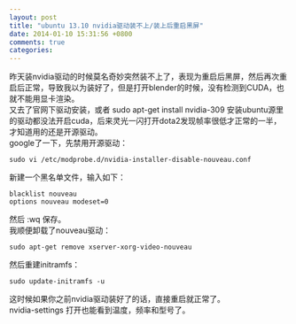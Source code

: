 ```yaml
---
layout: post
title: "ubuntu 13.10 nvidia驱动装不上/装上后重启黑屏"
date: 2014-01-10 15:31:56 +0800
comments: true
categories: 
---
```

昨天装nvidia驱动的时候莫名奇妙突然装不上了，表现为重启后黑屏，然后再次重启后正常，导致我以为装好了，但是打开blender的时候，没有检测到CUDA，也就不能用显卡渲染。  
又去了官网下驱动安装，或者 sudo apt-get install nvidia-309 安装ubuntu源里的驱动都没法开启cuda，后来灵光一闪打开dota2发现帧率很低才正常的一半，才知道用的还是开源驱动。  
google了一下，先禁用开源驱动：

    sudo vi /etc/modprobe.d/nvidia-installer-disable-nouveau.conf

新建一个黑名单文件，输入如下：

    blacklist nouveau
    options nouveau modeset=0

然后 :wq 保存。  
我顺便卸载了nouveau驱动：

    sudo apt-get remove xserver-xorg-video-nouveau

然后重建initramfs：

    sudo update-initramfs -u

这时候如果你之前nvidia驱动装好了的话，直接重启就正常了。  
nvidia-settings 打开也能看到温度，频率和型号了。  

